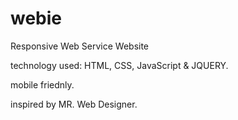 # webie

Responsive Web Service Website

technology used: HTML, CSS, JavaScript & JQUERY.

mobile friednly. 

inspired by MR. Web Designer.
